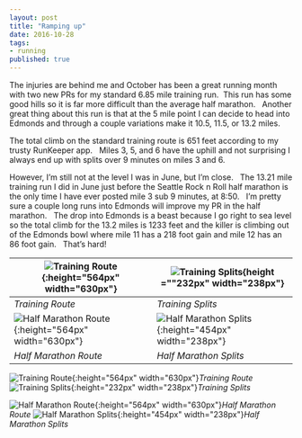 ```yaml
---
layout: post
title: "Ramping up"
date: 2016-10-28
tags: 
- running
published: true
---
```


The injuries are behind me and October has been a great running month with two new PRs for my standard 6.85 mile training run.   &nbsp;This run has some good hills so it is far more difficult than the average half marathon.  &nbsp; Another great thing about this run is that at the 5 mile point I can decide to head into Edmonds and through a couple variations make it 10.5, 11.5, or 13.2 miles.

The total climb on the standard training route is 651 feet according to my trusty RunKeeper app.  &nbsp; Miles 3, 5, and 6 have the uphill and not surprising I always end up with splits over 9 minutes on miles 3 and 6.  

However, I’m still not at the level I was in June, but I’m close.  &nbsp; The 13.21 mile training run I did in June just before the Seattle Rock n Roll half marathon is the only time I have ever posted mile 3 sub 9 minutes, at 8:50.  &nbsp;  I’m pretty sure a couple long runs into Edmonds will improve my PR in the half marathon.  &nbsp; The drop into Edmonds is a beast because I go right to sea level so the total climb for the 13.2 miles is 1233 feet and the killer is climbing out of the Edmonds bowl where mile 11 has a 218 foot gain and mile 12 has an 86 foot gain.  &nbsp; That’s hard!

| ![Training Route](https://cloud.githubusercontent.com/assets/19477681/19814033/6c608c76-9cf1-11e6-9c0c-956566797f1e.jpg){:height="564px" width="630px"}      | ![Training Splits](https://cloud.githubusercontent.com/assets/19477681/19814074/95ca9b42-9cf1-11e6-964e-2200c96d6695.jpg){height =""232px" width="238px"}     |
|--------------------------------------------------------------------------------------------------------------------------------------------------------------|---------------------------------------------------------------------------------------------------------------------------------------------------------------|
| *Training Route*                                                                                                                                             | *Training Splits*                                                                                                                                             |
| ![Half Marathon Route](https://cloud.githubusercontent.com/assets/19477681/19814061/8724a4d4-9cf1-11e6-9c38-cad2fb9a5ab0.jpg){:height="564px" width="630px"} | ![Half Marathon Splits](https://cloud.githubusercontent.com/assets/19477681/19814084/a215dbf0-9cf1-11e6-8f5c-2d8c2bc40661.jpg){:height="454px" width="238px"} |
| *Half Marathon Route*                                                                                                                                        | *Half Marathon Splits*                                                                                                                                        |

![Training Route](https://cloud.githubusercontent.com/assets/19477681/19814033/6c608c76-9cf1-11e6-9c0c-956566797f1e.jpg){:height="564px" width="630px"}*Training Route* ![Training Splits](https://cloud.githubusercontent.com/assets/19477681/19814074/95ca9b42-9cf1-11e6-964e-2200c96d6695.jpg){:height="232px" width="238px"}*Training Splits*

![Half Marathon Route](https://cloud.githubusercontent.com/assets/19477681/19814061/8724a4d4-9cf1-11e6-9c38-cad2fb9a5ab0.jpg){:height="564px" width="630px"}*Half Marathon Route*  ![Half Marathon Splits](https://cloud.githubusercontent.com/assets/19477681/19814084/a215dbf0-9cf1-11e6-8f5c-2d8c2bc40661.jpg){:height="454px" width="238px"}*Half Marathon Splits*
